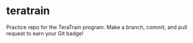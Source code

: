 # teratrain
Practice repo for the TeraTrain program. Make a branch, commit, and pull request to earn your Git badge!
